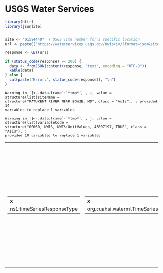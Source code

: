 USGS Water Services
================

``` r
library(httr)
library(jsonlite)


site <- "01594440"  # USGS site number for a specific location
url <- paste0("https://waterservices.usgs.gov/nwis/iv/?format=json&sites=", site, "&parameterCd=00060&siteStatus=all")

response <- GET(url)

if (status_code(response) == 200) {
  data <- fromJSON(content(response, "text", encoding = "UTF-8"))
  kable(data)
} else {
  cat(paste("Error:", status_code(response)), "\n")
}
```

    Warning in `[<-.data.frame`(`*tmp*`, , j, value = structure(list(siteName =
    structure("PATUXENT RIVER NEAR BOWIE, MD", class = "AsIs"), : provided 14
    variables to replace 1 variables

    Warning in `[<-.data.frame`(`*tmp*`, , j, value = structure(list(variableCode =
    structure("00060, NWIS, NWIS:UnitValues, 45807197, TRUE", class = "AsIs"), :
    provided 10 variables to replace 1 variables

<table class="kable_wrapper">
<tbody>
<tr>
<td>

| x                          |
|:---------------------------|
| ns1:timeSeriesResponseType |

</td>
<td>

| x                                         |
|:------------------------------------------|
| org.cuahsi.waterml.TimeSeriesResponseType |

</td>
<td>

| x                                       |
|:----------------------------------------|
| javax.xml.bind.JAXBElement\$GlobalScope |

</td>
<td>
<table class="kable_wrapper">
<tbody>
<tr>
<td>
<table class="kable_wrapper">
<tbody>
<tr>
<td>

| x                                                                                                 |
|:--------------------------------------------------------------------------------------------------|
| http://waterservices.usgs.gov/nwis/iv/format=json&sites=01594440&parameterCd=00060&siteStatus=all |

</td>
<td>
<table class="kable_wrapper">
<tbody>
<tr>
<td>

| x                |
|:-----------------|
| \[ALL:01594440\] |

</td>
<td>

| x         |
|:----------|
| \[00060\] |

</td>
<td>
<table class="kable_wrapper">
<tbody>
<tr>
<td>
</td>
</tr>
</tbody>
</table>
</td>
</tr>
</tbody>
</table>
</td>
<td>

| value                                                                                                                  | title            |
|:-----------------------------------------------------------------------------------------------------------------------|:-----------------|
| \[ALL:01594440\]                                                                                                       | filter:sites     |
| \[mode=LATEST, modifiedSince=null\]                                                                                    | filter:timeRange |
| methodIds=\[ALL\]                                                                                                      | filter:methodId  |
| 2023-05-03T02:11:35.876Z                                                                                               | requestDT        |
| d4ba2930-e957-11ed-af61-005056beda50                                                                                   | requestId        |
| Provisional data are subject to revision. Go to http://waterdata.usgs.gov/nwis/help/?provisional for more information. | disclaimer       |
| caas01                                                                                                                 | server           |

</td>
</tr>
</tbody>
</table>
</td>
<td>

| sourceInfo                    | variable                                     | values                                                                                                              | name                      |
|:------------------------------|:---------------------------------------------|:--------------------------------------------------------------------------------------------------------------------|:--------------------------|
| PATUXENT RIVER NEAR BOWIE, MD | 00060, NWIS, NWIS:UnitValues, 45807197, TRUE | 340 , P , 2023-05-02T21:45:00.000-04:00 , P , Provisional data subject to revision., 0 , NWIS , uv_rmk_cd , , 69783 | USGS:01594440:00060:00000 |

</td>
</tr>
</tbody>
</table>
</td>
<td>

| x     |
|:------|
| FALSE |

</td>
<td>

| x    |
|:-----|
| TRUE |

</td>
<td>

| x     |
|:------|
| FALSE |

</td>
</tr>
</tbody>
</table>
